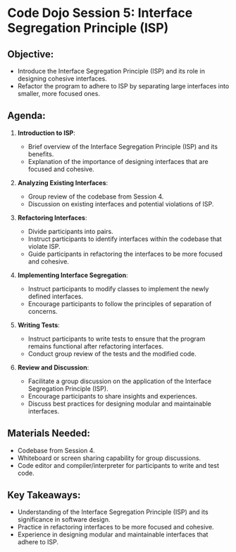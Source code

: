 # Code Dojo Session 5: Interface Segregation Principle (ISP)

## Objective:
- Introduce the Interface Segregation Principle (ISP) and its role in designing cohesive interfaces.
- Refactor the program to adhere to ISP by separating large interfaces into smaller, more focused ones.

## Agenda:
1. **Introduction to ISP**:
   - Brief overview of the Interface Segregation Principle (ISP) and its benefits.
   - Explanation of the importance of designing interfaces that are focused and cohesive.
   
2. **Analyzing Existing Interfaces**:
   - Group review of the codebase from Session 4.
   - Discussion on existing interfaces and potential violations of ISP.
   
3. **Refactoring Interfaces**:
   - Divide participants into pairs.
   - Instruct participants to identify interfaces within the codebase that violate ISP.
   - Guide participants in refactoring the interfaces to be more focused and cohesive.
   
4. **Implementing Interface Segregation**:
   - Instruct participants to modify classes to implement the newly defined interfaces.
   - Encourage participants to follow the principles of separation of concerns.
   
5. **Writing Tests**:
   - Instruct participants to write tests to ensure that the program remains functional after refactoring interfaces.
   - Conduct group review of the tests and the modified code.
   
6. **Review and Discussion**:
   - Facilitate a group discussion on the application of the Interface Segregation Principle (ISP).
   - Encourage participants to share insights and experiences.
   - Discuss best practices for designing modular and maintainable interfaces.

## Materials Needed:
- Codebase from Session 4.
- Whiteboard or screen sharing capability for group discussions.
- Code editor and compiler/interpreter for participants to write and test code.

## Key Takeaways:
- Understanding of the Interface Segregation Principle (ISP) and its significance in software design.
- Practice in refactoring interfaces to be more focused and cohesive.
- Experience in designing modular and maintainable interfaces that adhere to ISP.
